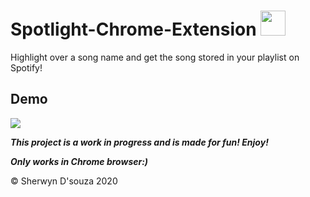 # Spotlight-Chrome-Extension <img src="https://img.icons8.com/plasticine/2x/spotify.png" height="40px" width="40px"/>

Highlight over a song name and get the song stored in your playlist on Spotify!

## Demo

![](assets/demo.gif)

***This project is a work in progress and is made for fun! Enjoy!***

***Only works in Chrome browser:)***

&copy; Sherwyn D'souza 2020
